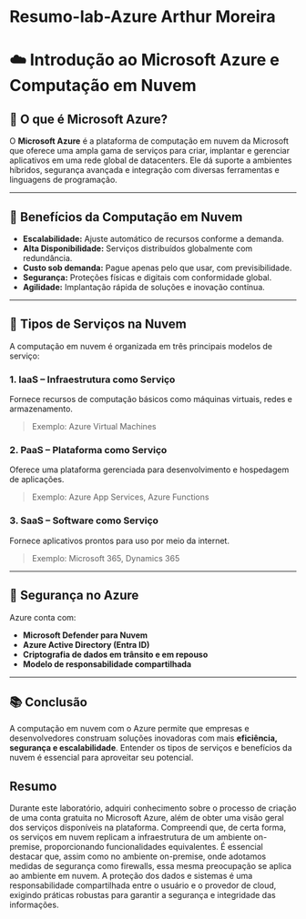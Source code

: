 # Resumo-lab-Azure Arthur Moreira
# ☁️ Introdução ao Microsoft Azure e Computação em Nuvem

## 🔷 O que é Microsoft Azure?

O **Microsoft Azure** é a plataforma de computação em nuvem da Microsoft que oferece uma ampla gama de serviços para criar, implantar e gerenciar aplicativos em uma rede global de datacenters. Ele dá suporte a ambientes híbridos, segurança avançada e integração com diversas ferramentas e linguagens de programação.

---

## 🚀 Benefícios da Computação em Nuvem

- **Escalabilidade:** Ajuste automático de recursos conforme a demanda.
- **Alta Disponibilidade:** Serviços distribuídos globalmente com redundância.
- **Custo sob demanda:** Pague apenas pelo que usar, com previsibilidade.
- **Segurança:** Proteções físicas e digitais com conformidade global.
- **Agilidade:** Implantação rápida de soluções e inovação contínua.

---

## 🔧 Tipos de Serviços na Nuvem

A computação em nuvem é organizada em três principais modelos de serviço:

### 1. **IaaS – Infraestrutura como Serviço**
Fornece recursos de computação básicos como máquinas virtuais, redes e armazenamento.
> Exemplo: Azure Virtual Machines

### 2. **PaaS – Plataforma como Serviço**
Oferece uma plataforma gerenciada para desenvolvimento e hospedagem de aplicações.
> Exemplo: Azure App Services, Azure Functions

### 3. **SaaS – Software como Serviço**
Fornece aplicativos prontos para uso por meio da internet.
> Exemplo: Microsoft 365, Dynamics 365

---

## 🔐 Segurança no Azure

Azure conta com:
- **Microsoft Defender para Nuvem**
- **Azure Active Directory (Entra ID)**
- **Criptografia de dados em trânsito e em repouso**
- **Modelo de responsabilidade compartilhada**

---

## 📚 Conclusão

A computação em nuvem com o Azure permite que empresas e desenvolvedores construam soluções inovadoras com mais **eficiência, segurança e escalabilidade**. Entender os tipos de serviços e benefícios da nuvem é essencial para aproveitar seu potencial.

## Resumo

Durante este laboratório, adquiri conhecimento sobre o processo de criação de uma conta gratuita no Microsoft Azure, além de obter uma visão geral dos serviços disponíveis na plataforma. Compreendi que, de certa forma, os serviços em nuvem replicam a infraestrutura de um ambiente on-premise, proporcionando funcionalidades equivalentes.
É essencial destacar que, assim como no ambiente on-premise, onde adotamos medidas de segurança como firewalls, essa mesma preocupação se aplica ao ambiente em nuvem. A proteção dos dados e sistemas é uma responsabilidade compartilhada entre o usuário e o provedor de cloud, exigindo práticas robustas para garantir a segurança e integridade das informações.



